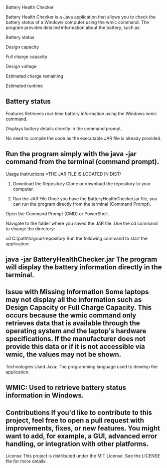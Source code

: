 Battery Health Checker


Battery Health Checker is a Java application that allows you to check the battery status of a Windows computer using the wmic command. The program provides detailed information about the battery, such as:

Battery status

Design capacity

Full charge capacity

Design voltage

Estimated charge remaining

Estimated runtime

Battery status
-----------------------------------------------------------------------------
Features
Retrieves real-time battery information using the Windows wmic command.

Displays battery details directly in the command prompt.

No need to compile the code as the executable JAR file is already provided.

Run the program simply with the java -jar command from the terminal (command prompt).
-----------------------------------------------------------------------------

Usage Instructions
*THE JAR FILE IS LOCATED IN DIST/  

1. Download the Repository
Clone or download the repository to your computer.

2. Run the JAR File
Once you have the BatteryHealthChecker.jar file, you can run the program directly from the terminal (Command Prompt).

Open the Command Prompt (CMD) or PowerShell.

Navigate to the folder where you saved the JAR file. Use the cd command to change the directory:

cd C:\path\to\your\repository
Run the following command to start the application:


java -jar BatteryHealthChecker.jar
The program will display the battery information directly in the terminal.
-----------------------------------------------------------------------------

Issue with Missing Information
Some laptops may not display all the information such as Design Capacity or Full Charge Capacity. This occurs because the wmic command only retrieves data that is available through the operating system and the laptop's hardware specifications. If the manufacturer does not provide this data or if it is not accessible via wmic, the values may not be shown.
-----------------------------------------------------------------------------

Technologies Used
Java: The programming language used to develop the application.

WMIC: Used to retrieve battery status information in Windows.
-----------------------------------------------------------------------------

Contributions
If you'd like to contribute to this project, feel free to open a pull request with improvements, fixes, or new features. You might want to add, for example, a GUI, advanced error handling, or integration with other platforms.
-----------------------------------------------------------------------------

License
This project is distributed under the MIT License. See the LICENSE file for more details.
